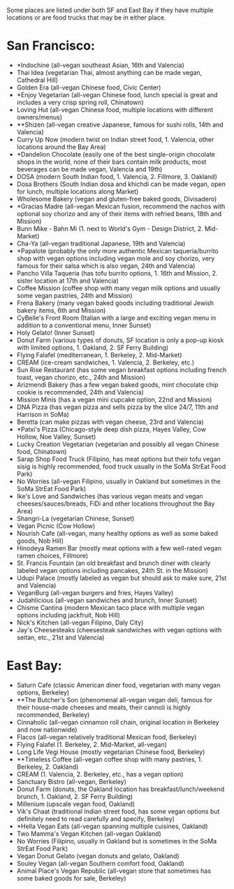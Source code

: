 Some places are listed under both SF and East Bay if they have multiple locations or are food trucks that may be in either place.

# San Francisco:
* *Indochine (all-vegan southeast Asian, 16th and Valencia)
* Thai Idea (vegetarian Thai, almost anything can be made vegan, Cathedral Hill)
* Golden Era (all-vegan Chinese food, Civic Center)
* *Enjoy Vegetarian (all-vegan Chinese food, lunch special is great and includes a very crisp spring roll, Chinatown)
* Loving Hut (all-vegan Chinese food, multiple locations with different owners/menus)
* **Shizen (all-vegan creative Japanese, famous for sushi rolls, 14th and Valencia)
* Curry Up Now (modern twist on Indian street food, 1. Valencia, other locations around the Bay Area)
* *Dandelion Chocolate (easily one of the best single-origin chocolate shops in the world, none of their bars contain milk products, most beverages can be made vegan, Valencia and 19th)
* DOSA (modern South Indian food, 1. Valencia, 2. Fillmore, 3. Oakland)
* Dosa Brothers (South Indian dosa and khichdi can be made vegan, open for lunch, multiple locations along Market)
* Wholesome Bakery (vegan and gluten-free baked goods, Divisadero)
* *Gracias Madre (all-vegan Mexican fusion, recommend the nachos with optional soy chorizo and any of their items with refried beans, 18th and Mission)
* Bunn Mike - Bahn Mi (1. next to World's Gym - Design District, 2. Mid-Market)
* Cha-Ya (all-vegan traditional Japanese, 19th and Valencia)
* *Papalote (probably the only more authentic Mexican taqueria/burrito shop with vegan options including vegan mole and soy chorizo, very famous for their salsa which is also vegan, 24th and Valencia)
* Pancho Villa Taqueria (has tofu burrito options, 1. 16th and Mission, 2. sister location at 17th and Valencia)
* Coffee Mission (coffee shop with many vegan milk options and usually some vegan pastries, 24th and Mission)
* Frena Bakery (many vegan baked goods including traditional Jewish bakery items, 6th and Mission)
* CyBelle's Front Room (Italian with a large and exciting vegan menu in addition to a conventional menu, Inner Sunset)
* Holy Gelato! (Inner Sunset)
* Donut Farm (various types of donuts, SF location is only a pop-up kiosk with limited options, 1. Oakland, 2. SF Ferry Building)
* Flying Falafel (mediterranean, 1. Berkeley, 2. Mid-Market)
* CREAM (ice-cream sandwiches, 1. Valencia, 2. Berkeley, etc.)
* Sun Rise Restaurant (has some vegan breakfast options including french toast, vegan chorizo, etc., 24th and Mission)
* Arizmendi Bakery (has a few vegan baked goods, mint chocolate chip cookie is recommended, 24th and Valencia)
* Mission Minis (has a vegan mini cupcake option, 22nd and Mission)
* DNA Pizza (has vegan pizza and sells pizza by the slice 24/7, 11th and Harrison in SoMa)
* Beretta (can make pizzas with vegan cheese, 23rd and Valencia)
* *Patxi's Pizza (Chicago-style deep dish pizza, Hayes Valley, Cow Hollow, Noe Valley, Sunset)
* Lucky Creation Vegetarian (vegetarian and possibly all vegan Chinese food, Chinatown)
* Sarap Shop Food Truck (Filipino, has meat options but their tofu vegan sisig is highly recommended, food truck usually in the SoMa StrEat Food Park)
* No Worries (all-vegan Filipino, usually in Oakland but sometimes in the SoMa StrEat Food Park)
* Ike's Love and Sandwiches (has various vegan meats and vegan cheeses/sauces/breads, FiDi and other locations throughout the Bay Area)
* Shangri-La (vegetarian Chinese, Sunset)
* Vegan Picnic (Cow Hollow)
* Nourish Cafe (all-vegan, many healthy options as well as some baked goods, Nob Hill)
* Hinodeya Ramen Bar (mostly meat options with a few well-rated vegan ramen choices, Fillmore)
* St. Francis Fountain (an old breakfast and brunch diner with clearly labeled vegan options including pancakes, 24th St. in the Mission)
* Udupi Palace (mostly labeled as vegan but should ask to make sure, 21st and Valencia)
* VeganBurg (all-vegan burgers and fries, Hayes Valley)
* Judahlicious (all-vegan sandwiches and brunch, Inner Sunset)
* Chisme Cantina (modern Mexican taco place with multiple vegan options including jackfruit, Nob Hill)
* Nick's Kitchen (all-vegan Filipino, Daly City)
* Jay's Cheesesteaks (cheesesteak sandwiches with vegan options with seitan, etc., 21st and Valencia)

# East Bay:
* Saturn Cafe (classic American diner food, vegetarian with many vegan options, Berkeley)
* **The Butcher's Son (phenomenal all-vegan vegan deli, famous for their house-made cheeses and meats, their cannoli is highly recommended, Berkeley)
* Cinnaholic (all-vegan cinnamon roll chain, original location in Berkeley and now nationwide)
* Flacos (all-vegan relatively traditional Mexican food, Berkeley)
* Flying Falafel (1. Berkeley, 2. Mid-Market, all-vegan)
* Long Life Vegi House (mostly vegetarian Chinese food, Berkeley)
* **Timeless Coffee (all-vegan coffee shop with many pastries, 1. Berkeley, 2. Oakland)
* CREAM (1. Valencia, 2. Berkeley, etc., has a vegan option)
* Sanctuary Bistro (all-vegan, Berkeley)
* Donut Farm (donuts, the Oakland location has breakfast/lunch/weekend brunch, 1. Oakland, 2. SF Ferry Building)
* Millenium (upscale vegan food, Oakland)
* Vik's Chaat (traditional Indian street food, has some vegan options but definitely need to read carefully and specify, Berkeley)
* *Hella Vegan Eats (all-vegan spanning multiple cuisines, Oakland)
* Two Mamma's Vegan Kitchen (all-vegan Oakland)
* No Worries (Filipino, usually in Oakland but is sometimes in the SoMa StrEat Food Park)
* Vegan Donut Gelato (vegan donuts and gelato, Oakland)
* Souley Vegan (all-vegan Southern comfort food, Oakland)
* Animal Place's Vegan Republic (all-vegan store that sometimes has some baked goods for sale, Berkeley)
